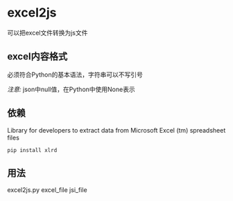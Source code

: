 # excel2js
可以把excel文件转换为js文件

## excel内容格式
必须符合Python的基本语法，字符串可以不写引号

*注意:* json中null值，在Python中使用None表示

## 依赖
Library for developers to extract data from Microsoft Excel (tm) spreadsheet files

```shell
pip install xlrd
```
## 用法
excel2js.py excel\_file jsi\_file
